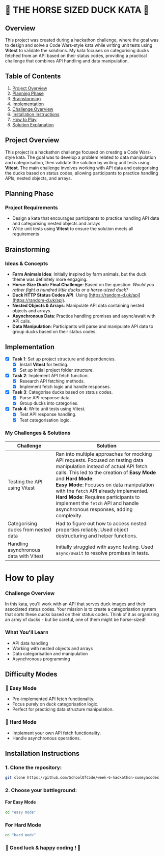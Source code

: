 # 🦆 THE HORSE SIZED DUCK KATA 🦆

## Overview

This project was created during a hackathon challenge, where the goal was to design and solve a Code Wars-style kata while writing unit tests using **Vitest** to validate the solutions. My kata focuses on categorising ducks fetched from an API based on their status codes, providing a practical challenge that combines API handling and data manipulation.

## Table of Contents

1. [Project Overview](#project-overview)
2. [Planning Phase](#planning-phase)
3. [Brainstorming](#brainstorming)
4. [Implementation](#implementation)
5. [Challenge Overview](#challenge-overview)
6. [Installation Instructions](#installation-instructions)
7. [How to Play](#how-to-play)
8. [Solution Explanation](#solution-explanation)

## Project Overview

This project is a hackathon challenge focused on creating a Code Wars-style kata. The goal was to develop a problem related to data manipulation and categorisation, then validate the solution by writing unit tests using **Vitest**. The main challenge involves working with API data and categorising the ducks based on status codes, allowing participants to practice handling APIs, nested objects, and arrays.

## Planning Phase

### Project Requirements

- Design a kata that encourages participants to practice handling API data and categorising nested objects and arrays
- Write unit tests using **Vitest** to ensure the solution meets all requirements

## Brainstorming

### Ideas & Concepts

- **Farm Animals Idea**: Initially inspired by farm animals, but the duck theme was definitely more engaging.
- **Horse-Size Duck: Final Challenge**: Based on the question: _Would you rather fight a hundred little ducks or a horse-sized duck?_
- **Duck HTTP Status Codes API**: Using [https://random-d.uk/api](https://random-d.uk/api).
- **Nested Objects & Arrays**: Manipulate API data containing nested objects and arrays.
- **Asynchronous Data**: Practice handling promises and async/await with API calls.
- **Data Manipulation**: Participants will parse and manipulate API data to group ducks based on their status codes.

## Implementation

- [x] **Task 1**: Set up project structure and dependencies.
  - [x] Install **Vitest** for testing.
  - [x] Set up initial project folder structure.
- [x] **Task 2**: Implement API fetch function.
  - [x] Research API fetching methods.
  - [x] Implement fetch logic and handle responses.
- [x] **Task 3**: Categorise ducks based on status codes.
  - [x] Parse API response data.
  - [x] Group ducks into categories.
- [x] **Task 4**: Write unit tests using Vitest.
  - [x] Test API response handling.
  - [x] Test categorisation logic.

### My Challenges & Solutions

| Challenge                              | Solution                                                                                                                                                                                                                                                                                                                                                                                                            |
| -------------------------------------- | ------------------------------------------------------------------------------------------------------------------------------------------------------------------------------------------------------------------------------------------------------------------------------------------------------------------------------------------------------------------------------------------------------------------- |
| Testing the API using Vitest           | Ran into multiple approaches for mocking API requests. Focused on testing data manipulation instead of actual API fetch calls. This led to the creation of **Easy Mode** and **Hard Mode**: <br> **Easy Mode**: Focuses on data manipulation with the `fetch` API already implemented. <br> **Hard Mode**: Requires participants to implement the `fetch` API and handle asynchronous responses, adding complexity. |
| Categorising ducks from nested data    | Had to figure out how to access nested properties reliably. Used object destructuring and helper functions.                                                                                                                                                                                                                                                                                                         |
| Handling asynchronous data with Vitest | Initially struggled with async testing. Used `async/await` to resolve promises in tests.                                                                                                                                                                                                                                                                                                                            |

# How to play

### Challenge Overview

In this kata, you'll work with an API that serves duck images and their associated status codes. Your mission is to create a categorisation system that sorts these ducks based on their status codes. Think of it as organizing an army of ducks - but be careful, one of them might be horse-sized!

### What You'll Learn

- API data handling
- Working with nested objects and arrays
- Data categorisation and manipulation
- Asynchronous programming

## Difficulty Modes

### 🐥 Easy Mode

- Pre-implemented API fetch functionality.
- Focus purely on duck categorisation logic.
- Perfect for practicing data structure manipulation.

### 🦢 Hard Mode

- Implement your own API fetch functionality.
- Handle asynchronous operations.

## Installation Instructions

### 1. Clone the repository:

```bash
git clone https://github.com/SchoolOfCode/week-6-hackathon-sumeyacodes.git
```

### 2. Choose your battleground:

#### For Easy Mode

```bash
cd "easy mode"
```

### For Hard Mode

```bash
cd "hard mode"
```

### 🌟 Good luck & happy coding ! 🌟
